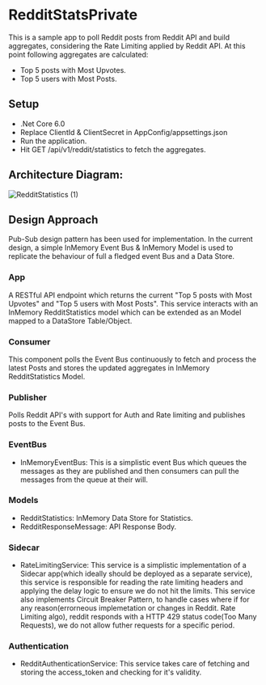 # RedditStatsPrivate

This is a sample app to poll Reddit posts from Reddit API and build aggregates, considering the Rate Limiting applied by Reddit API. 
At this point following aggregates are calculated:

- Top 5 posts with Most Upvotes.
- Top 5 users with Most Posts.

## Setup
- .Net Core 6.0
- Replace ClientId & ClientSecret in AppConfig/appsettings.json
- Run the application.
- Hit GET /api/v1/reddit/statistics to fetch the aggregates.

## Architecture Diagram:

![RedditStatistics (1)](https://github.com/poojajain-q16/RedditAnalytics/assets/138339043/48e4f7d2-e453-44f6-b541-6677f9f02c90)



## Design Approach
Pub-Sub design pattern has been used for implementation. In the current design, a simple InMemory Event Bus & InMemory Model is used
to replicate the behaviour of full a fledged event Bus and a Data Store.

### App

A RESTful API endpoint which returns the current "Top 5 posts with Most Upvotes" and "Top 5 users with Most Posts". 
This service interacts with an InMemory RedditStatistics model which can be extended as an Model mapped to a DataStore Table/Object.

### Consumer

This component polls the Event Bus continuously to fetch and process the latest Posts and stores the updated aggregates 
in InMemory RedditStatistics Model.

### Publisher

Polls Reddit API's with support for Auth and Rate limiting and publishes posts to the Event Bus.

### EventBus

- InMemoryEventBus: This is a simplistic event Bus which queues the messages as they are published and then consumers can pull the
messages from the queue at their will.

### Models

- RedditStatistics: InMemory Data Store for Statistics.
- RedditResponseMessage: API Response Body.

### Sidecar

- RateLimitingService: This service is a simplistic implementation of a Sidecar app(which ideally should be deployed as a separate service),
this service is responsible for reading the rate limiting headers and applying the delay logic to ensure we do not hit the limits.
This service also implements Circuit Breaker Pattern, to handle cases where if for any reason(errorneous implemetation or changes in Reddit.
Rate Limiting algo), reddit responds with a HTTP 429 status code(Too Many Requests), we do not allow futher requests for a specific period.

### Authentication

- RedditAuthenticationService: This service takes care of fetching and storing the access_token and checking for it's validity.
